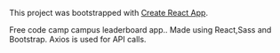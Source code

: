 This project was bootstrapped with [Create React App](https://github.com/facebookincubator/create-react-app).

Free code camp campus leaderboard app.. Made using React,Sass and Bootstrap. Axios is used for API calls. 
